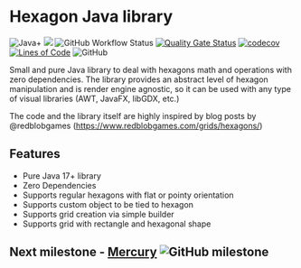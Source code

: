 # Hexagon Java library
![Java+](https://img.shields.io/badge/Java-17%2B-green)
[![](https://jitpack.io/v/DigitalSmile/hexagon.svg)](https://jitpack.io/#DigitalSmile/hexagon)
![GitHub Workflow Status](https://img.shields.io/github/workflow/status/DigitalSmile/hexagon/Java%20CI%20with%20Gradle)
[![Quality Gate Status](https://sonarcloud.io/api/project_badges/measure?project=DigitalSmile_hexagon&metric=alert_status)](https://sonarcloud.io/summary/new_code?id=DigitalSmile_hexagon)
[![codecov](https://codecov.io/gh/DigitalSmile/hexagon/branch/main/graph/badge.svg?token=YH8VTC3F99)](https://codecov.io/gh/DigitalSmile/hexagon)
[![Lines of Code](https://sonarcloud.io/api/project_badges/measure?project=DigitalSmile_hexagon&metric=ncloc)](https://sonarcloud.io/summary/new_code?id=DigitalSmile_hexagon)
![GitHub](https://img.shields.io/github/license/DigitalSmile/hexagon)

Small and pure Java library to deal with hexagons math and operations with zero dependencies. The library provides an abstract level of hexagon manipulation and is render engine agnostic, so it can be used with any type of visual libraries (AWT, JavaFX, libGDX, etc.)

The code and the library itself are highly inspired by blog posts by @redblobgames (https://www.redblobgames.com/grids/hexagons/)

## Features
- Pure Java 17+ library
- Zero Dependencies
- Supports regular hexagons with flat or pointy orientation 
- Supports custom object to be tied to hexagon
- Supports grid creation via simple builder
- Supports grid with rectangle and hexagonal shape 

## Next milestone - [Mercury](https://github.com/DigitalSmile/hexagon/milestone/1) ![GitHub milestone](https://img.shields.io/github/milestones/progress-percent/DigitalSmile/hexagon/1)